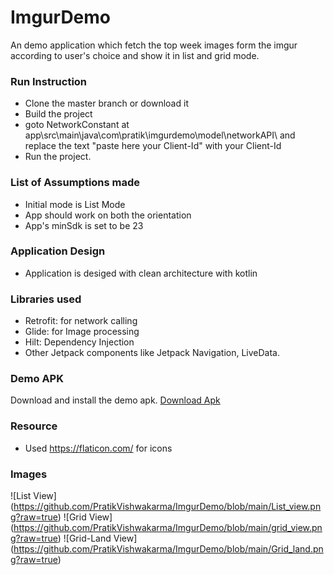 # ImgurDemo
An demo application which fetch the top week images form the imgur according to user's choice and show it in list and grid mode.

### Run Instruction
- Clone the master branch or download it 
- Build the project
- goto NetworkConstant at app\src\main\java\com\pratik\imgurdemo\model\networkAPI\ and replace the text "paste here your Client-Id" with your Client-Id
- Run the project.

### List of Assumptions made 
- Initial mode is List Mode
- App should work on both the orientation
- App's  minSdk is set to be 23

### Application Design 
- Application is desiged with clean architecture with kotlin

### Libraries used 
- Retrofit: for network calling
- Glide: for Image processing
- Hilt: Dependency Injection
- Other Jetpack components like Jetpack Navigation, LiveData.

### Demo APK
Download and install the demo apk. [Download Apk](https://github.com/PratikVishwakarma/ImgurDemo/blob/main/app.apk) 

### Resource
- Used https://flaticon.com/ for icons

### Images
![List View] (https://github.com/PratikVishwakarma/ImgurDemo/blob/main/List_view.png?raw=true)
![Grid View] (https://github.com/PratikVishwakarma/ImgurDemo/blob/main/grid_view.png?raw=true)
![Grid-Land View] (https://github.com/PratikVishwakarma/ImgurDemo/blob/main/Grid_land.png?raw=true)
